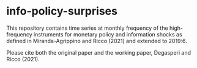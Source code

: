 # info-policy-surprises
This repository contains time series at monthly frequency of the high-frequency instruments for monetary policy and information shocks as defined in Miranda-Agrippino and Ricco (2021) and extended to 2019:6.

Please cite both the original paper and the working paper, Degasperi and Ricco (2021).
